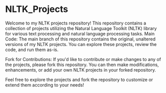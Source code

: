 # NLTK_Projects
Welcome to my NLTK projects repository! This repository contains a collection of projects utilizing the Natural Language Toolkit (NLTK) library for various text processing and natural language processing tasks. 
Main Code: The main branch of this repository contains the original, unaltered versions of my NLTK projects. You can explore these projects, review the code, and run them as-is.

Fork for Contributions: If you'd like to contribute or make changes to any of the projects, please fork this repository. You can then make modifications, enhancements, or add your own NLTK projects in your forked repository.

Feel free to explore the projects and fork the repository to customize or extend them according to your needs!
